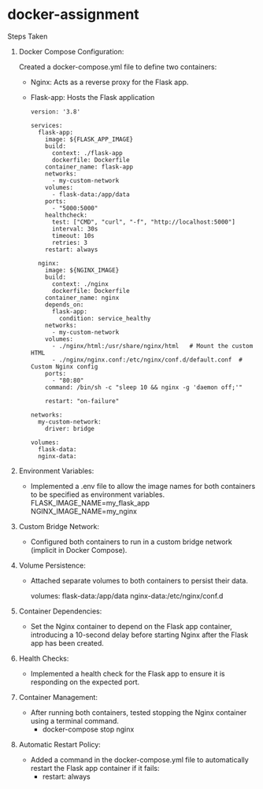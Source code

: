 # docker-assignment
Steps Taken
1. Docker Compose Configuration:

    Created a docker-compose.yml file to define two containers:
      - Nginx: Acts as a reverse proxy for the Flask app.
      - Flask-app: Hosts the Flask application

            version: '3.8'
            
            services:
              flask-app:
                image: ${FLASK_APP_IMAGE}
                build:
                  context: ./flask-app
                  dockerfile: Dockerfile
                container_name: flask-app
                networks:
                  - my-custom-network
                volumes:
                  - flask-data:/app/data
                ports:
                  - "5000:5000"
                healthcheck:
                  test: ["CMD", "curl", "-f", "http://localhost:5000"]
                  interval: 30s
                  timeout: 10s
                  retries: 3
                restart: always
            
              nginx:
                image: ${NGINX_IMAGE}
                build:
                  context: ./nginx
                  dockerfile: Dockerfile
                container_name: nginx
                depends_on:
                  flask-app:
                    condition: service_healthy
                networks:
                  - my-custom-network
                volumes:
                  - ./nginx/html:/usr/share/nginx/html   # Mount the custom HTML
                  - ./nginx/nginx.conf:/etc/nginx/conf.d/default.conf  # Custom Nginx config
                ports:
                  - "80:80"
                command: /bin/sh -c "sleep 10 && nginx -g 'daemon off;'"
            
                restart: "on-failure"
            
            networks:
              my-custom-network:
                driver: bridge
            
            volumes:
              flask-data:
              nginx-data:
2. Environment Variables:
    -  Implemented a .env file to allow the image names for both containers to be specified as environment variables.
              FLASK_IMAGE_NAME=my_flask_app
              NGINX_IMAGE_NAME=my_nginx
3. Custom Bridge Network:
    - Configured both containers to run in a custom bridge network (implicit in Docker Compose).
4. Volume Persistence:
    - Attached separate volumes to both containers to persist their data.
      
        volumes:
          flask-data:/app/data
          nginx-data:/etc/nginx/conf.d
5. Container Dependencies:

    - Set the Nginx container to depend on the Flask app container, introducing a 10-second delay before starting Nginx after the Flask app has been created.
6. Health Checks:

    - Implemented a health check for the Flask app to ensure it is responding on the expected port.
7. Container Management:
    - After running both containers, tested stopping the Nginx container using a terminal command.
      - docker-compose stop nginx
     
8. Automatic Restart Policy:

    - Added a command in the docker-compose.yml file to automatically restart the Flask app container if it fails: 
      - restart: always
 